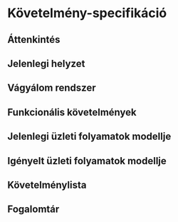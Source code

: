 # Követelmény-specifikáció

## Áttenkintés

## Jelenlegi helyzet

## Vágyálom rendszer

## Funkcionális követelmények

## Jelenlegi üzleti folyamatok modellje

## Igényelt üzleti folyamatok modellje

## Követelménylista

## Fogalomtár
